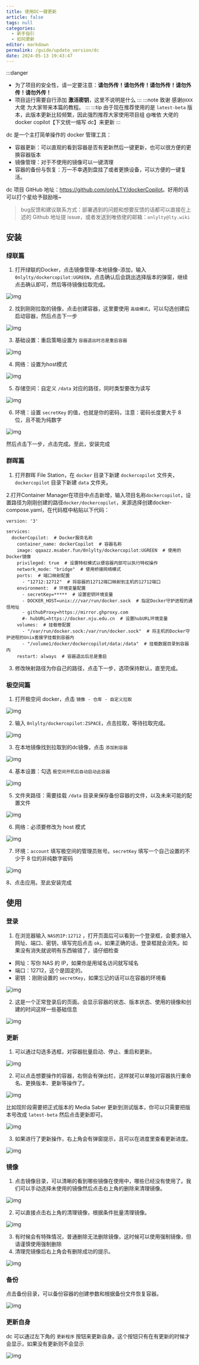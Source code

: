 ```yaml
---
title: 使用DC一键更新
article: false
tags: null
categories: 
  - 新手指引
  - 如何更新
editor: markdown
permalink: /guide/update_version/dc
date: 2024-05-13 19:43:47
---
```


:::danger
- 为了项目的安全性，请一定要注意：**请勿外传！请勿外传！请勿外传！请勿外传！请勿外传！**
- 项目运行需要自行添加 **激活密钥**，这里不说明是什么
:::
:::note 致谢
感谢`@XXX` 大佬 为大家带来本篇的教程。
:::
:::tip
由于现在推荐使用的是 `latest-beta` 版本，此版本更新比较频繁，因此强烈推荐大家使用项目组 @唯依 大佬的 docker copilot【下文统一缩写 dc】来更新
:::

dc 是一个主打简单操作的 docker 管理工具：

- 容器更新：可以直观的看到容器是否有更新然后一键更新，也可以很方便的更换容器版本
- 镜像管理：对于不使用的镜像可以一键清理
- 容器的备份与恢复：万一不幸遇到盘挂了或者更换设备，可以方便的一键复活。

dc 项目 GitHub 地址：<https://github.com/onlyLTY/dockerCopilot>。好用的话可以打个星给予鼓励哦~

> bug反馈和建议联系方式：部署遇到的问题和想要反馈的话都可以直接在上述的 Github 地址提 issue，或者发送到唯依佬的邮箱：`onlylty@lty.wiki`

## 安装

### 绿联篇

1. 打开绿联的Docker，点击镜像管理-本地镜像-添加，输入 `0nlylty/dockercopilot:UGREEN`，点击确认后会跳出选择版本的弹窗，继续点击确认即可，然后等待镜像拉取完成。

![img](./images/0601.png)

2. 找到刚刚拉取的镜像，点击创建容器，这里要使用 `高级模式`，可以勾选创建后启动容器，然后点击下一步

![img](./images/0602.png)


3. 基础设置：重启策略设置为 `容器退出时总是重启容器`

![img](./images/0603.png)


4. 网络：设置为host模式

![img](./images/0604.png)


5. 存储空间：自定义 `/data` 对应的路径，同时类型要改为读写

![img](./images/0605.png)


6. 环境：设置 `secretKey` 的值，也就是你的密码，注意：密码长度要大于 8 位，且不能为纯数字

![img](./images/0606.png)


然后点击下一步，点击完成。至此，安装完成

### 群晖篇

1. 打开群晖 File Station，在 `docker` 目录下新建 `dockercopilot` 文件夹，`dockercopilot` 目录下新建 `data` 文件夹。

2.打开Container Manager在项目中点击新增，输入项目名称`dockercopilot`，设置路径为刚刚创建的路径`docker/dockercopilot`，来源选择创建docker-compose.yaml，在代码框中粘贴以下代码：

```shell
version: '3'

services:
  dockerCopilot:  # Docker服务名称
    container_name: dockerCopilot  # 容器名称
    image: qqaazz.msaber.fun/0nlylty/dockercopilot:UGREEN  # 使用的Docker镜像
    privileged: true  # 设置特权模式以便容器内部可以执行特权操作
    network_mode: "bridge"  # 使用桥接网络模式
    ports:  # 端口映射配置
      - "12712:12712"  # 将容器的12712端口映射到主机的12712端口
    environment:  # 环境变量配置
      - secretKey=*****  # 设置密钥环境变量
      - DOCKER_HOST=unix:///var/run/docker.sock  # 指定Docker守护进程的通信地址
      - githubProxy=https://mirror.ghproxy.com
      #- hubURL=https://docker.nju.edu.cn  # 设置hubURL环境变量
    volumes:  # 挂载卷配置
      - "/var/run/docker.sock:/var/run/docker.sock"  # 将主机的Docker守护进程的Unix套接字挂载到容器内
      - "/volume1/docker/dockercopilot/data:/data"  # 挂载数据目录到容器内
    restart: always  # 容器退出后总是重启

```

3. 修改映射路径为你自己的路径，点击下一步，选项保持默认，直至完成。

### 极空间篇

1. 打开极空间 docker，点击 `镜像 - 仓库 - 自定义拉取`

![img](./images/0607.png)

2. 输入 `0nlylty/dockercopilot:ZSPACE`，点击拉取，等待拉取完成。

![img](./images/0608.png)

3. 在本地镜像找到拉取到的dc镜像，点击 `添加到容器`

![img](./images/0609.png)

4. 基本设置：勾选 `极空间开机后自动启动此容器`

![img](./images/0610.png)

5. 文件夹路径：需要挂载 `/data` 目录来保存备份容器的文件，以及未来可能的配置文件

![img](./images/0611.png)

6. 网络：必须要修改为 host 模式

![img](./images/0612.png)

7. 环境：`account` 填写极空间的管理员账号。`secretKey` 填写一个自己设置的不少于 8 位的非纯数字密码

![img](./images/0613.png)

8、点击应用。至此安装完成

## 使用

### 登录

1. 在浏览器输入 `NAS的IP:12712` ，打开页面后可以看到一个登录框，会要求输入网址、端口、密钥，填写完后点击 `ok`，如果正确的话，登录框就会消失。如果没有消失就说明有东西输错了，请仔细检查

- 网址：写你 NAS 的 IP，如果你是用域名访问就写域名
- 端口：12712，这个是固定的。
- 密钥 ：刚刚设置的 `secretKey`，如果忘记的话可以在容器的环境看

![img](./images/0614.png)

2. 这是一个正常登录后的页面。会显示容器的状态、版本状态、使用的镜像和创建的时间这样一些基础信息

![img](./images/0615.png)

### 更新

1. 可以通过勾选多选框，对容器批量启动、停止、重启和更新。

![img](./images/0616.png)

2. 可以点击想要操作的容器，右侧会有弹出栏，这样就可以单独对容器执行重命名、更换版本、更新等操作了。

![img](./images/0617.png)

比如现阶段需要把正式版本的 Media Saber 更新到测试版本，你可以只需要把版本号改成 `latest-beta` 然后点击更新即可。

![img](./images/0624.png)


3. 如果进行了更新操作，右上角会有弹窗提示，且可以在进度里查看更新进度。

![img](./images/0618.png)

### 镜像

1. 点击镜像目录，可以清晰的看到哪些镜像在使用中，哪些已经没有使用了。我们可以手动选择未使用的镜像然后点击右上角的删除来清理镜像。

![img](./images/0619.png)

2. 可以直接点击右上角的清理镜像，根据条件批量清理镜像。

![img](./images/0620.png)

3. 有时候会有特殊情况，普通删除无法删除镜像，这时候可以使用强制镜像，但请谨慎使用强制删除
4. 清理完镜像后右上角会有删除成功的提示。

![img](./images/0621.png)

### 备份

点击备份目录，可以备份容器的创建参数和根据备份文件恢复容器。

![img](./images/0622.png)

### 更新自身

dc 可以通过左下角的 `更新程序` 按钮来更新自身。这个按钮只有在有更新的时候才会显示，如果没有更新则不会显示

![img](./images/0623.png)



